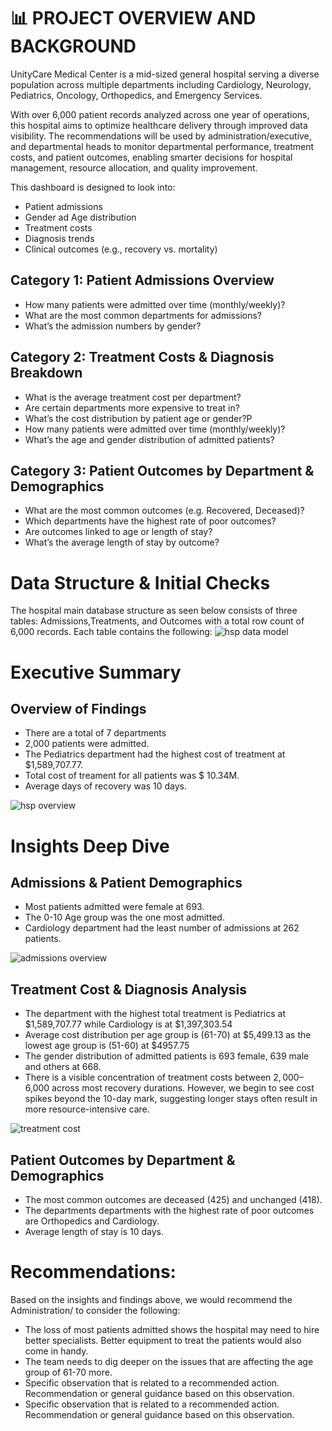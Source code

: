# 📊 PROJECT OVERVIEW AND BACKGROUND
UnityCare Medical Center is a mid-sized general hospital serving a diverse population across multiple departments including Cardiology, Neurology, Pediatrics, Oncology, Orthopedics, and Emergency Services.

With over 6,000 patient records analyzed across one year of operations, this hospital aims to optimize healthcare delivery through improved data visibility. 
The recommendations will be used by administration/executive, and departmental heads to monitor departmental performance, treatment costs, and patient outcomes, enabling smarter decisions for hospital management, resource allocation, and quality improvement.

This dashboard is designed to look into:

- Patient admissions
- Gender ad Age distribution
- Treatment costs
- Diagnosis trends
- Clinical outcomes (e.g., recovery vs. mortality)

## Category 1: Patient Admissions Overview

- How many patients were admitted over time (monthly/weekly)?
- What are the most common departments for admissions?
- What’s the admission numbers by gender?

## Category 2: Treatment Costs & Diagnosis Breakdown

- What is the average treatment cost per department?
- Are certain departments more expensive to treat in?
- What’s the cost distribution by patient age or gender?P
- How many patients were admitted over time (monthly/weekly)?
- What’s the age and gender distribution of admitted patients?

## Category 3: Patient Outcomes by Department & Demographics

- What are the most common outcomes (e.g. Recovered, Deceased)?
- Which departments have the highest rate of poor outcomes?
- Are outcomes linked to age or length of stay?
- What’s the average length of stay by outcome?

# Data Structure & Initial Checks
The hospital main database structure as seen below consists of three tables: Admissions,Treatments, and Outcomes with a total row count of 6,000 records. Each table contains the following:
![hsp data model](https://github.com/user-attachments/assets/c884d188-2cb1-4e93-981d-04e722460c73)

# Executive Summary

## Overview of Findings

- There are a total of 7 departments
- 2,000 patients were admitted.
- The Pediatrics department had the highest cost of treatment at $1,589,707.77.
- Total cost of treament for all patients was $ 10.34M.
- Average days of recovery was 10 days.

![hsp overview](https://github.com/user-attachments/assets/696049ba-f081-45dc-b3df-5f87e80211dd)

# Insights Deep Dive

## Admissions & Patient Demographics
- Most patients admitted were female at 693.
- The 0-10 Age group was the one most admitted.
- Cardiology department had the least number of admissions at 262 patients.
  
![admissions overview](https://github.com/user-attachments/assets/6699cd00-0f05-4766-b184-15e3a4ea0e19)

## Treatment Cost & Diagnosis Analysis
- The department with the highest total treatment is Pediatrics at $1,589,707.77 while Cardiology is at $1,397,303.54
- Average cost distribution per age group is (61-70) at $5,499.13 as the lowest age group is (51-60) at $4957.75
- The gender distribution of admitted patients is 693 female, 639 male and others at 668.
- There is a visible concentration of treatment costs between $2,000–$6,000 across most recovery durations. However, we begin to see cost spikes beyond the 10-day mark, suggesting longer stays often result in more resource-intensive care.
  

![treatment cost](https://github.com/user-attachments/assets/e5fde6ec-0f63-4bdd-a0be-c418c6392734)

## Patient Outcomes by Department & Demographics
- The most common outcomes are deceased (425) and unchanged (418).
- The departments departments with the highest rate of poor outcomes are Orthopedics and Cardiology.
- Average length of stay is 10 days.

# Recommendations:
Based on the insights and findings above, we would recommend the Administration/ to consider the following:

- The loss of most patients admitted shows the hospital may need to hire better specialists. Better equipment to treat the patients would also come in handy.
- The team needs to dig deeper on the issues that are affecting the age group of 61-70 more.
- Specific observation that is related to a recommended action. Recommendation or general guidance based on this observation.
- Specific observation that is related to a recommended action. Recommendation or general guidance based on this observation.



